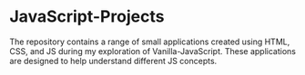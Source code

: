 # JavaScript-Projects
The repository contains a range of small applications created using HTML, CSS, and JS during my exploration of Vanilla-JavaScript. These applications are designed to help understand different JS concepts.
